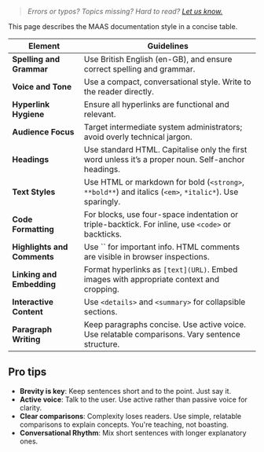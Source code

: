 > *Errors or typos? Topics missing? Hard to read? <a href="https://docs.google.com/forms/d/e/1FAIpQLScIt3ffetkaKW3gDv6FDk7CfUTNYP_HGmqQotSTtj2htKkVBw/viewform?usp=pp_url&entry.1739714854=https://maas.io/docs/documentation-style-guide" target = "_blank">Let us know.</a>*


This page describes the MAAS documentation style in a concise table.

| **Element**                 | **Guidelines**                                                                                     |
|-----------------------------|----------------------------------------------------------------------------------------------------|
| **Spelling and Grammar**      | Use British English (en-GB), and ensure correct spelling and grammar.                             |
| **Voice and Tone**            | Use a compact, conversational style. Write to the reader directly.                            |
| **Hyperlink Hygiene**       | Ensure all hyperlinks are functional and relevant.                                                |
| **Audience Focus**          | Target intermediate system administrators; avoid overly technical jargon.                         |
| **Headings**                | Use standard HTML. Capitalise only the first word unless it’s a proper noun. Self-anchor headings. |
| **Text Styles**             | Use HTML or markdown for bold (`<strong>`, `**bold**`) and italics (`<em>`, `*italic*`). Use sparingly. |
| **Code Formatting**         | For blocks, use four-space indentation or triple-backtick. For inline, use `<code>` or backticks. |
| **Highlights and Comments**   | Use `` for important info. HTML comments are visible in browser inspections.                |
| **Linking and Embedding**     | Format hyperlinks as `[text](URL)`. Embed images with appropriate context and cropping.           |
| **Interactive Content**     | Use `<details>` and `<summary>` for collapsible sections.                                         |
| **Paragraph Writing**       | Keep paragraphs concise. Use active voice. Use relatable comparisons. Vary sentence structure. |

## Pro tips

- **Brevity is key**: Keep sentences short and to the point. Just say it.
- **Active voice**: Talk to the user. Use active rather than passive voice for clarity.
- **Clear comparisons**: Complexity loses readers. Use simple, relatable comparisons to explain concepts. You're teaching, not boasting.
- **Conversational Rhythm**: Mix short sentences with longer explanatory ones.